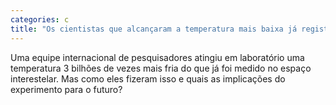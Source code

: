 ```yaml
---
categories: c
title: "Os cientistas que alcançaram a temperatura mais baixa já registrada no universo"
---
```

Uma equipe internacional de pesquisadores atingiu em laboratório uma temperatura 3 bilhões de vezes mais fria do que já foi medido no espaço interestelar. Mas como eles fizeram isso e quais as implicações do experimento para o futuro?